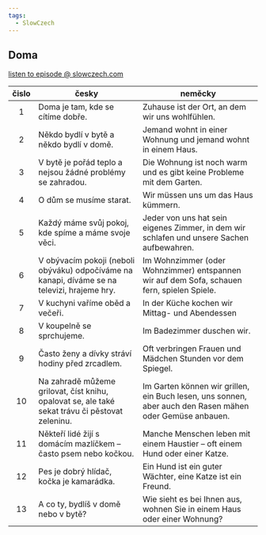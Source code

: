 ```yaml
---
tags:
  - SlowCzech
---
```


## Doma
[listen to episode @ slowczech.com](https://slowczech.com/doma/)

| čislo | česky | neměcky |
|:---:| --- | --- |
| 1| Doma je tam, kde se cítíme dobře. | Zuhause ist der Ort, an dem wir uns wohlfühlen. |  
| 2| Někdo bydlí v bytě a někdo bydlí v domě.| Jemand wohnt in einer Wohnung und jemand wohnt in einem Haus. | 
| 3| V bytě je pořád teplo a nejsou žádné problémy se zahradou.  | Die Wohnung ist noch warm und es gibt keine Probleme mit dem Garten. | 
| 4| O dům se musíme starat.  | Wir müssen uns um das Haus kümmern. | 
| 5| Každý máme svůj pokoj, kde spíme a máme svoje věci.  | Jeder von uns hat sein eigenes Zimmer, in dem wir schlafen und unsere Sachen aufbewahren.| 
| 6| V obývacím pokoji (neboli obýváku) odpočíváme na kanapi, díváme se na televizi, hrajeme hry.  | Im Wohnzimmer (oder Wohnzimmer) entspannen wir auf dem Sofa, schauen fern, spielen Spiele. | 
| 7| V kuchyni vaříme oběd a večeři.  | In der Küche kochen wir Mittag- und Abendessen | 
| 8| V koupelně se sprchujeme.  | Im Badezimmer duschen wir. | 
| 9| Často ženy a dívky stráví hodiny před zrcadlem. | Oft verbringen Frauen und Mädchen Stunden vor dem Spiegel. | 
|10| Na zahradě můžeme grilovat, číst knihu, opalovat se, ale také sekat trávu či pěstovat zeleninu.  | Im Garten können wir grillen, ein Buch lesen, uns sonnen, aber auch den Rasen mähen oder Gemüse anbauen.| 
|11| Někteří lidé žijí s domácím mazlíčkem – často psem nebo kočkou. | Manche Menschen leben mit einem Haustier – oft einem Hund oder einer Katze. | 
|12| Pes je dobrý hlídač, kočka je kamarádka. | Ein Hund ist ein guter Wächter, eine Katze ist ein Freund. | 
|13| A co ty, bydlíš v domě nebo v bytě? | Wie sieht es bei Ihnen aus, wohnen Sie in einem Haus oder einer Wohnung?| 
